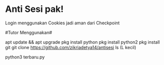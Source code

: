 # Anti Sesi pak!

Login menggunakan Cookies jadi aman dari Checkpoint

#Tutor Menggunakan#

apt update && apt upgrade
pkg install python
pkg install python2
pkg install git
git clone https://github.com/zikriadetya14/antisesi
ls (L kecil)

python3 terbaru.py
